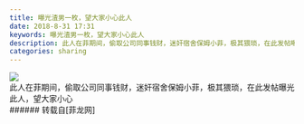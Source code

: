 ```yaml
---
title: 曝光渣男一枚，望大家小心此人
date: 2018-8-31 17:31
keywords: 曝光渣男一枚，望大家小心此人
description: 此人在菲期间，偷取公司同事钱财，迷奸宿舍保姆小菲，极其猥琐，在此发帖曝光此人，望大家小心
categories: sharing
---
```

<td class="t_f" id="postmessage_1708522">


<img aid="931960" data-cf-modified-398596b6a004ba09fa47866f-="" file="data/attachment/forum/201808/31/173412pxxcojxtxjnrnaet.jpg.thumb.jpg" id="aimg_931960" inpost="1" onclick="" onmouseover="" src="http://www.flw.ph/data/attachment/forum/201808/31/173412pxxcojxtxjnrnaet.jpg" style="cursor:pointer" zoomfile="data/attachment/forum/201808/31/173412pxxcojxtxjnrnaet.jpg"/>


<br/>
此人在菲期间，偷取公司同事钱财，迷奸宿舍保姆小菲，极其猥琐，在此发帖曝光此人，望大家小心<br/>
</td>
###### 转载自[菲龙网]